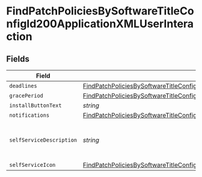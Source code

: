 # FindPatchPoliciesBySoftwareTitleConfigId200ApplicationXMLUserInteraction


## Fields

| Field                                                                                                                                                                                                         | Type                                                                                                                                                                                                          | Required                                                                                                                                                                                                      | Description                                                                                                                                                                                                   | Example                                                                                                                                                                                                       |
| ------------------------------------------------------------------------------------------------------------------------------------------------------------------------------------------------------------- | ------------------------------------------------------------------------------------------------------------------------------------------------------------------------------------------------------------- | ------------------------------------------------------------------------------------------------------------------------------------------------------------------------------------------------------------- | ------------------------------------------------------------------------------------------------------------------------------------------------------------------------------------------------------------- | ------------------------------------------------------------------------------------------------------------------------------------------------------------------------------------------------------------- |
| `deadlines`                                                                                                                                                                                                   | [FindPatchPoliciesBySoftwareTitleConfigId200ApplicationXMLUserInteractionDeadlines](../../models/operations/findpatchpoliciesbysoftwaretitleconfigid200applicationxmluserinteractiondeadlines.md)             | :heavy_minus_sign:                                                                                                                                                                                            | N/A                                                                                                                                                                                                           |                                                                                                                                                                                                               |
| `gracePeriod`                                                                                                                                                                                                 | [FindPatchPoliciesBySoftwareTitleConfigId200ApplicationXMLUserInteractionGracePeriod](../../models/operations/findpatchpoliciesbysoftwaretitleconfigid200applicationxmluserinteractiongraceperiod.md)         | :heavy_minus_sign:                                                                                                                                                                                            | N/A                                                                                                                                                                                                           |                                                                                                                                                                                                               |
| `installButtonText`                                                                                                                                                                                           | *string*                                                                                                                                                                                                      | :heavy_minus_sign:                                                                                                                                                                                            | N/A                                                                                                                                                                                                           | Update                                                                                                                                                                                                        |
| `notifications`                                                                                                                                                                                               | [FindPatchPoliciesBySoftwareTitleConfigId200ApplicationXMLUserInteractionNotifications](../../models/operations/findpatchpoliciesbysoftwaretitleconfigid200applicationxmluserinteractionnotifications.md)     | :heavy_minus_sign:                                                                                                                                                                                            | N/A                                                                                                                                                                                                           |                                                                                                                                                                                                               |
| `selfServiceDescription`                                                                                                                                                                                      | *string*                                                                                                                                                                                                      | :heavy_minus_sign:                                                                                                                                                                                            | N/A                                                                                                                                                                                                           | Latest update for Google Chrome                                                                                                                                                                               |
| `selfServiceIcon`                                                                                                                                                                                             | [FindPatchPoliciesBySoftwareTitleConfigId200ApplicationXMLUserInteractionSelfServiceIcon](../../models/operations/findpatchpoliciesbysoftwaretitleconfigid200applicationxmluserinteractionselfserviceicon.md) | :heavy_minus_sign:                                                                                                                                                                                            | N/A                                                                                                                                                                                                           |                                                                                                                                                                                                               |